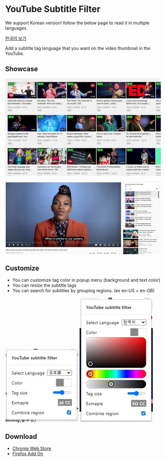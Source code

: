 # YouTube Subtitle Filter

We support Korean version!
follow the below page to read it in multiple languages.

[한국어 보기](README_KO.md)

Add a subtitle tag language that you want on the video thumbnail in the YouTube.

## Showcase
![Showcase Videos](chrome/asset/showcase_videos.jpg)

![Showcase In Video](chrome/asset/showcase_invideo.jpg)

## Customize
- You can customize tag color in popup menu (background and text color)
- You can resize the subtitle tags
- You can search for subtitles by grouping regions. (ex en-US + en-GB)

![Showcase Popup](chrome/asset/showcase_popup_1.jpg) ![Showcase Popup](chrome/asset/showcase_popup_2.jpg)

## Download
- [Chrome Web Store](https://chrome.google.com/webstore/detail/Youtube-subtitle-filter/onmelgncdnoihoaopmkcacadlmjmcehd)
- [Firefox Add On](https://addons.mozilla.org/ko/firefox/addon/youtube-subtitle-filter)